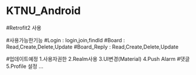 # KTNU_Android

#Retrofit2 사용 

#사용가능한기능
#Login : login,join,findId
#Board : Read,Create,Delete,Update
#Board_Reply : Read,Create,Delete,Update

#업데이트예정
1.사용자권한
2.Realm사용
3.UI변경(Material)
4.Push Alarm #댓글
5.Profile 설정
...
